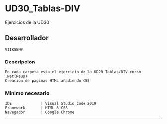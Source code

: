 # UD30_Tablas-DIV
Ejercicios de la UD30

## Desarrollador
``
VIIKSEN®
``
### Descripcion
````
En cada carpeta esta el ejercicio de la UD20 Tablas/DIV curso .Net(Reus)
Creacion de paginas HTML añadiendo CSS
````
### Minimo necesario
````
IDE             | Visual Studio Code 2019 
Framework       | HTML & CSS
Navegador       | Google Chrome
````
-----------------------------------------------------------------------------------------------------------------------

